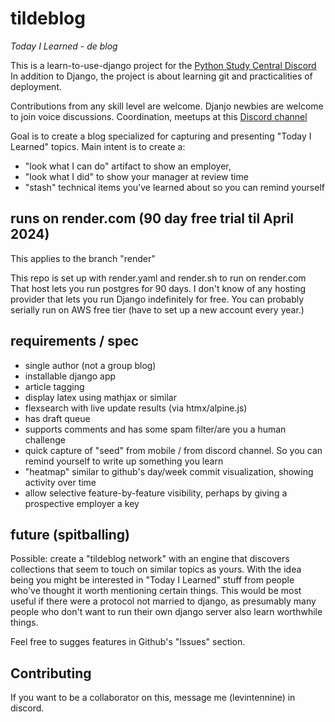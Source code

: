 # tildeblog
  *Today I Learned - de blog*

This is a learn-to-use-django project for the [Python Study Central Discord](https://discord.com/invite/6pVFMUEKxX)
In addition to Django, the project is about learning git and practicalities of deployment.

Contributions from any skill level are welcome.  Djanjo newbies are welcome to join
voice discussions.  Coordination, meetups at this [Discord channel](https://discord.com/channels/1200518276023848970/1207695235313049610)

Goal is to create a blog specialized for capturing and presenting "Today I Learned" topics.  Main intent is to create a:
 - "look what I can do" artifact to show an employer, 
 - "look what I did"  to show your manager at review time
 - "stash" technical items you've learned about so you can remind yourself

## runs on render.com (90 day free trial til April 2024)

This applies to the branch "render"

This repo is set up with render.yaml and render.sh to run on render.com
That host lets you run postgres for 90 days. I don't know of any hosting provider 
that lets you run Django indefinitely for free.  You can probably serially run on AWS free
tier (have to set up a new account every year.)
 
## requirements / spec

 - single author (not a group blog)
 - installable django app
 - article tagging
 - display latex using mathjax or similar
 - flexsearch with live update results (via htmx/alpine.js)
 - has draft queue
 - supports comments and has some spam filter/are you a human challenge
 - quick capture of "seed" from mobile / from discord channel.  So you can remind yourself to write up something you learn
 - "heatmap" similar to github's day/week commit visualization, showing activity over time
 - allow selective feature-by-feature visibility, perhaps by giving a prospective employer a key 

## future (spitballing)

Possible: create a "tildeblog network"  with an engine that discovers collections that seem to
touch on similar topics as yours.  With the idea being you might be interested in "Today I Learned" stuff from people who've
thought it worth mentioning certain things.  This would be most useful if there were a protocol not married to django, as
presumably many people who don't want to run their own django server also learn worthwhile things.



Feel free to sugges features in Github's "Issues" section.
 
## Contributing

If you want to be a collaborator on this, message me (levintennine) in discord.





